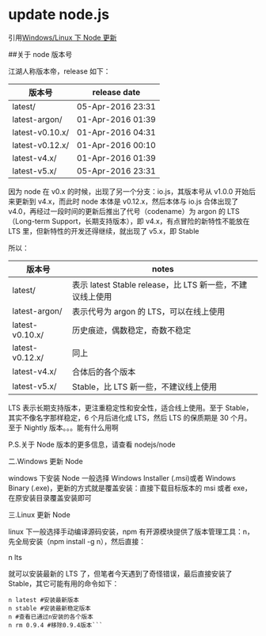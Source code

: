 # update node.js

引用[Windows/Linux 下 Node 更新](http://mp.weixin.qq.com/s?src=3&timestamp=1464871223&ver=1&signature=M7kiAJ69wjYck5vlMU0Ktv3VxxY5PtQiUER8yZHFIvh-4uT*kOwoVUqkdFYY9kNb7SeIyaPiCcRnD2Jb4bYCJ3-FOqcqQWpCnOgf19BtxV*AhVSmQxHlph8MxUN6esGi30UYfcSvMw20uOlEQQT5eyca7aIg7OuXpxfZNnJQcVM=)

##关于 node 版本号

江湖人称版本帝，release 如下：

| 版本号          | release date      |
| --------------- | ----------------- |
| latest/         | 05-Apr-2016 23:31 |
| latest-argon/   | 01-Apr-2016 01:39 |
| latest-v0.10.x/ | 01-Apr-2016 04:31 |
| latest-v0.12.x/ | 01-Apr-2016 00:10 |
| latest-v4.x/    | 01-Apr-2016 01:39 |
| latest-v5.x/    | 05-Apr-2016 23:31 |

因为 node 在 v0.x 的时候，出现了另一个分支：io.js，其版本号从 v1.0.0 开始后来更新到 v4.x，而此时 node 本体是 v0.12.x，然后本体与 io.js 合体出现了 v4.0，再经过一段时间的更新后推出了代号（codename）为 argon 的 LTS（Long-term Support，长期支持版本），即 v4.x，有点冒险的新特性不能放在 LTS 里，但新特性的开发还得继续，就出现了 v5.x，即 Stable

所以：

| 版本号          | notes                                                     |
| --------------- | --------------------------------------------------------- |
| latest/         | 表示 latest Stable release，比 LTS 新一些，不建议线上使用 |
| latest-argon/   | 表示代号为 argon 的 LTS，可以在线上使用                   |
| latest-v0.10.x/ | 历史痕迹，偶数稳定，奇数不稳定                            |
| latest-v0.12.x/ | 同上                                                      |
| latest-v4.x/    | 合体后的各个版本                                          |
| latest-v5.x/    | Stable，比 LTS 新一些，不建议线上使用                     |

LTS 表示长期支持版本，更注重稳定性和安全性，适合线上使用。至于 Stable，其实不像名字那样稳定，6 个月后进化成 LTS，然后 LTS 的保质期是 30 个月。至于 Nightly 版本。。。能有什么用啊

P.S.关于 Node 版本的更多信息，请查看 nodejs/node

二.Windows 更新 Node

windows 下安装 Node 一般选择 Windows Installer (.msi)或者 Windows Binary (.exe)，更新的方式就是覆盖安装：直接下载目标版本的 msi 或者 exe，在原安装目录覆盖安装即可

三.Linux 更新 Node

linux 下一般选择手动编译源码安装，npm 有开源模块提供了版本管理工具：n，先全局安装（npm install -g n），然后直接：

n lts

就可以安装最新的 LTS 了，但笔者今天遇到了奇怪错误，最后直接安装了 Stable，其它可能有用的命令如下：

````
n latest #安装最新版本
n stable #安装最新稳定版本
n #查看已通过n安装的各个版本
n rm 0.9.4 #移除0.9.4版本```
````
